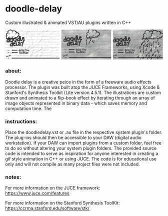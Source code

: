 # doodle-delay
Custom illustrated &amp; animated VST/AU plugins written in C++

![alt tag](https://github.com/marcjones-io/doodle-delay/blob/master/screenshots.jpg)

### about:
Doodle delay is a creative peice in the form of a freeware audio effects processor. The plugin was built atop the JUCE Frameworks, using Xcode & Stanford's Synthesis Toolkit (Lite version 4.5.1). The illustrations are custom drawn and animated to a flip-book effect by iterating through an array of image objects represented in binary data - which saves memory and computation time. The 

### instructions:
Place the doodledelay.vst or .au file in the respective system plugin's folder. The plug-ins should then be accessible to your DAW (digital audio workstation). If your DAW can import plugins from a custom folder, feel free to do so without altering your system plugin folders. The provided source code is intended to serve as inspiration for anyone interested in creating a gif style animation in C++ or using JUCE. The code is for educational use only and will not compile as many project files were not included.

### notes:
For more information on the JUCE framework:
https://www.juce.com/features

For more information on the Stanford Synthesis ToolKit:
https://ccrma.stanford.edu/software/stk/
